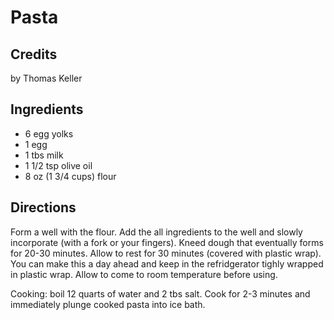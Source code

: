 # Pasta 

## Credits

by Thomas Keller

## Ingredients

- 6 egg yolks
- 1 egg
- 1 tbs milk
- 1 1/2 tsp olive oil
- 8 oz (1 3/4 cups) flour

## Directions

Form a well with the flour. Add the all ingredients to the well and slowly incorporate (with a fork or your fingers). Kneed dough that eventually forms for 20-30 minutes. Allow to rest for 30 minutes (covered with plastic wrap). You can make this a day ahead and keep in the refridgerator tighly wrapped in plastic wrap. Allow to come to room temperature before using.  
  
 Cooking: boil 12 quarts of water and 2 tbs salt. Cook for 2-3 minutes and immediately plunge cooked pasta into ice bath.

